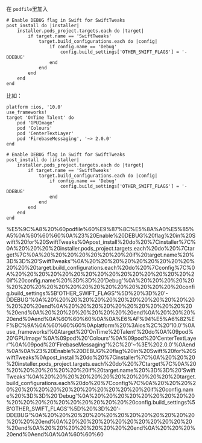 在 `podfile`里加入

```Plain
# Enable DEBUG flag in Swift for SwiftTweaks
post_install do |installer|
    installer.pods_project.targets.each do |target|
        if target.name == 'SwiftTweaks'
            target.build_configurations.each do |config|
                if config.name == 'Debug'
                    config.build_settings['OTHER_SWIFT_FLAGS'] = '-DDEBUG'
                end
            end
        end
    end
end
```

比如：

```Plain
platform :ios, '10.0'
use_frameworks!
target 'OnTime Talent' do
    pod 'GPUImage'
    pod 'Colours'
    pod 'CenterTextLayer'
    pod 'FirebaseMessaging', '~> 2.0.0'
end

# Enable DEBUG flag in Swift for SwiftTweaks
post_install do |installer|
    installer.pods_project.targets.each do |target|
        if target.name == 'SwiftTweaks'
            target.build_configurations.each do |config|
                if config.name == 'Debug'
                    config.build_settings['OTHER_SWIFT_FLAGS'] = '-DDEBUG'
                end
            end
        end
    end
end
```

%E5%9C%A8%20%60podfile%60%E9%87%8C%E5%8A%A0%E5%85%A5%0A%60%60%60%0A%23%20Enable%20DEBUG%20flag%20in%20Swift%20for%20SwiftTweaks%0Apost_install%20do%20%7Cinstaller%7C%0A%20%20%20%20installer.pods_project.targets.each%20do%20%7Ctarget%7C%0A%20%20%20%20%20%20%20%20if%20target.name%20%3D%3D%20'SwiftTweaks'%0A%20%20%20%20%20%20%20%20%20%20%20%20target.build_configurations.each%20do%20%7Cconfig%7C%0A%20%20%20%20%20%20%20%20%20%20%20%20%20%20%20%20if%20config.name%20%3D%3D%20'Debug'%0A%20%20%20%20%20%20%20%20%20%20%20%20%20%20%20%20%20%20%20%20config.build_settings%5B'OTHER_SWIFT_FLAGS'%5D%20%3D%20'-DDEBUG'%0A%20%20%20%20%20%20%20%20%20%20%20%20%20%20%20%20end%0A%20%20%20%20%20%20%20%20%20%20%20%20end%0A%20%20%20%20%20%20%20%20end%0A%20%20%20%20end%0Aend%0A%60%60%60%0A%0A%E6%AF%94%E5%A6%82%EF%BC%9A%0A%60%60%60%0Aplatform%20%3Aios%2C%20'10.0'%0Ause_frameworks!%0Atarget%20'OnTime%20Talent'%20do%0A%09pod%20'GPUImage'%0A%09pod%20'Colours'%0A%09pod%20'CenterTextLayer'%0A%09pod%20'FirebaseMessaging'%2C%20'~%3E%202.0.0'%0Aend%0A%0A%23%20Enable%20DEBUG%20flag%20in%20Swift%20for%20SwiftTweaks%0Apost_install%20do%20%7Cinstaller%7C%0A%20%20%20%20installer.pods_project.targets.each%20do%20%7Ctarget%7C%0A%20%20%20%20%20%20%20%20if%20target.name%20%3D%3D%20'SwiftTweaks'%0A%20%20%20%20%20%20%20%20%20%20%20%20target.build_configurations.each%20do%20%7Cconfig%7C%0A%20%20%20%20%20%20%20%20%20%20%20%20%20%20%20%20if%20config.name%20%3D%3D%20'Debug'%0A%20%20%20%20%20%20%20%20%20%20%20%20%20%20%20%20%20%20%20%20config.build_settings%5B'OTHER_SWIFT_FLAGS'%5D%20%3D%20'-DDEBUG'%0A%20%20%20%20%20%20%20%20%20%20%20%20%20%20%20%20end%0A%20%20%20%20%20%20%20%20%20%20%20%20end%0A%20%20%20%20%20%20%20%20end%0A%20%20%20%20end%0Aend%0A%0A%60%60%60
